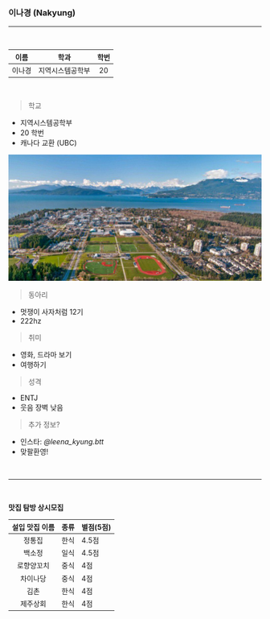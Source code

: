 ### 이나경 (Nakyung)
*****

<br>

| 이름 | 학과 | 학번 |
| :---: | :---: | :---: |
|이나경|지역시스템공학부|20|

<br>

> 학교
* 지역시스템공학부
* 20 학번
* 캐나다 교환 (UBC)

![ubc 학교](./img_nakyung/ubc.png)


> 동아리
* 멋쟁이 사자처럼 12기
* 222hz

> 취미
* 영화, 드라마 보기
* 여행하기

> 성격
* ENTJ
* 웃음 장벽 낮음

> 추가 정보?
* 인스타: _@leena_kyung.btt_
* 맞팔환영! 

<br>

*****
<br>

**맛집 탐방 상시모집**

설입 맛집 이름| 종류 | 별점(5점)
:---:|---|---
정통집|한식|4.5점
백소정|일식|4.5점
로향양꼬치|중식|4점
차이나당|중식|4점
김촌|한식|4점
제주상회|한식|4점

